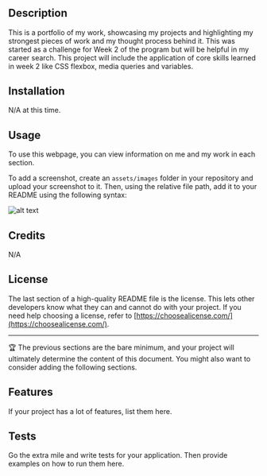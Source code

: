 # <Your-Project-Title>

## Description

This is a portfolio of my work, showcasing my projects and highlighting my strongest pieces of work and my thought process behind it.
This was started as a challenge for Week 2 of the program but will be helpful in my career search. This project will include the application of core skills learned in week 2 like CSS flexbox, media queries and variables. 


## Installation

N/A at this time.

## Usage

To use this  webpage, you can view information on me and my work in each section. 

To add a screenshot, create an `assets/images` folder in your repository and upload your screenshot to it. Then, using the relative file path, add it to your README using the following syntax:

![alt text](assets/images/screenshot.png)

## Credits

N/A

## License

The last section of a high-quality README file is the license. This lets other developers know what they can and cannot do with your project. If you need help choosing a license, refer to [https://choosealicense.com/](https://choosealicense.com/).

---

🏆 The previous sections are the bare minimum, and your project will ultimately determine the content of this document. You might also want to consider adding the following sections.


## Features

If your project has a lot of features, list them here.


## Tests

Go the extra mile and write tests for your application. Then provide examples on how to run them here.